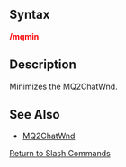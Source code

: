 ## Syntax

**<span style="color:red">/mqmin</span>**

## Description

Minimizes the MQ2ChatWnd.

## See Also

-   [MQ2ChatWnd](../plugins/mq2chatwnd.md)

[Return to Slash Commands](slash-commands.md)


